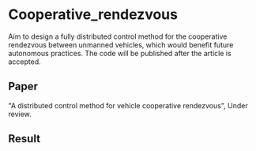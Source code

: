 # Cooperative_rendezvous
Aim to design a fully distributed control method for the cooperative rendezvous between unmanned vehicles, which would benefit future autonomous practices.
The code will be published after the article is accepted.

## Paper
"A distributed control method for vehicle cooperative rendezvous", Under review.

## Result
